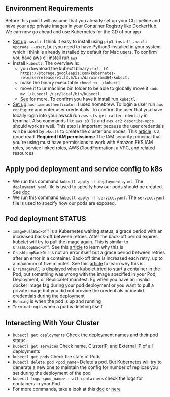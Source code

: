 ## Environment Requirements

Before this point I will assume that you already set up your CI pipeline and have your app private images in your Container Registry like DockerHub. We can now go ahead and use Kubernetes for the CD of our app

- [Set up](https://docs.aws.amazon.com/cli/v1/userguide/install-macos.html) `awscli`. I think it easy to install using `pip3 install awscli --upgrade --user`, but you need to have Python3 installed in your system which i think is already installed by default for Mac users. To confirm you have aws cli install run `aws`
- Install `kubectl`. The overview is:
  - you download the kubectl binary `curl -LO https://storage.googleapis.com/kubernetes-release/release/v1.23.6/bin/darwin/amd64/kubectl`
  - make the binary executable `chmod +x ./kubectl`
  - move it to ur machine bin folder to be able to globally move it `sudo mv ./kubectl /usr/local/bin/kubectl`.
  - [See](https://kubernetes.io/docs/tasks/tools/install-kubectl-macos/) for more. To confirm you have it install run `kubectl`
- [Set up](https://docs.aws.amazon.com/eks/latest/userguide/install-aws-iam-authenticator.html) `aws-iam-authenticator`. I used homebrew. To login a user run `aws configure` and enter user credentials. To confirm the user that you have locally login into your awscli run `aws sts get-caller-identity` in terminal. Also commands like `aws s3 ls` and `aws ec2 describe-vpcs` should work as well. This step is important because the user credentials will be used by `eksctl` to create the cluster and nodes. This [article](https://repost.aws/en/knowledge-center/eks-cluster-connection) is a good read. **Required IAM permissions:** The IAM security principal that you're using must have permissions to work with Amazon EKS IAM roles, service linked roles, AWS CloudFormation, a VPC, and related resources

## Apply pod deployment and service config to k8s

- We run this command `kubectl apply -f deployment.yaml`. The `deployment.yaml` file is used to specify how our pods should be created. See [doc](https://kubernetes.io/docs/concepts/workloads/controllers/deployment/)
- We run this command `kubectl apply -f service.yaml`. The `service.yaml` file is used to specify how our pods are exposed.

## Pod deployment STATUS

- `ImagePullBackOff` is a Kubernetes waiting status, a grace period with an increased back-off between retries. After the back-off period expires, kubelet will try to pull the image again. This is similar to `CrashLoopBackOff`. See this [article](https://sysdig.com/blog/kubernetes-errimagepull-imagepullbackoff/) to learn why this is
- `CrashLoopBackOff` is not an error itself but a grace period between retries after an error in a container. Back-off time is increased each retry, up to a maximum of five minutes. See this [article](https://sysdig.com/blog/debug-kubernetes-crashloopbackoff/) to learn why this is
- `ErrImagePull` is displayed when kubelet tried to start a container in the Pod, but something was wrong with the image specified in your Pod, Deployment, or ReplicaSet manifest. Eg when you have an invalid docker image tag during your pod deployment or you want to pull a private image but you did not provide the credentials or invalid credentials during the deployment
- `Running` is when the pod is up and running
- `Terminating` is when a pod is deleting itself

## Interacting With Your Cluster

- `kubectl get deployments` Check the deployment names and their pod status
- `kubectl get services` Check name, ClusterIP, and External IP of all deployments
- `kubectl get pods` Check the state of Pods
- `kubectl delete pod <pod_name>` Delete a pod. But Kubernetes will try to generate a new one to maintain the config for number of replicas you set during the deployment of the pod
- `kubectl logs <pod_name> --all-containers` check the logs for containers in your Pod
- For more commands, take a look at this [doc](https://kubernetes.io/docs/reference/kubectl/cheatsheet/) or [here](https://spacelift.io/blog/kubectl-delete-pod)
